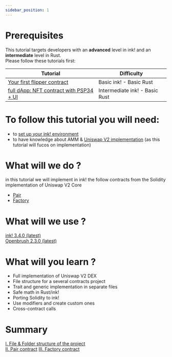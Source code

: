 ```yaml
---
sidebar_position: 1
---
```


# Prerequisites

This tutorial targets developers with an **advanced** level in ink! and an **intermediate** level in Rust.   
Please follow these tutorials first:

| Tutorial                                                                   | Difficulty                     |
|----------------------------------------------------------------------------|--------------------------------|
| [Your first flipper contract](../flipper-contract/flipper.md)              | Basic ink! -  Basic Rust       |          
|  [full dApp: NFT contract with PSP34 + UI](../flipper-contract/flipper.md) | Intermediate ink! - Basic Rust |

# To follow this tutorial you will need:
- to [set up your ink! environment](../../XVM%20and%20WASM/setup_your_ink_environment.md)
- to have knowledge about AMM & [Uniswap V2 implementation](https://docs.uniswap.org/contracts/v2/overview) (as this tutorial will fucos on implementation)

# What will we do ?

in this tutorial we will implement in ink! the follow contracts from the Solidity implementation of Uniswap V2 Core
- [Pair](https://github.com/Uniswap/v2-core/blob/master/contracts/UniswapV2Pair.sol)
- [Factory](https://github.com/Uniswap/v2-core/blob/master/contracts/UniswapV2Factory.sol)

# What will we use ?

[ink! 3.4.0 (latest)](https://github.com/paritytech/ink/tree/v3.4.0)   
[Openbrush 2.3.0 (latest)](https://github.com/Supercolony-net/openbrush-contracts/tree/v2.3.0)

# What will you learn ?

- Full implementation of Uniswap V2 DEX
- File structure for a several contracts project
- Trait and generic implementation in separate files
- Safe math in Rust/ink!
- Porting Solidity to ink!
- Use modifiers and create custom ones
- Cross-contract calls

# Summary

[I. File & Folder structure of the project](./Structure/file-structure.md)    
[II. Pair contract](./Pair/psp22.md)
[III. Factory contract](./Factory/getters.md)